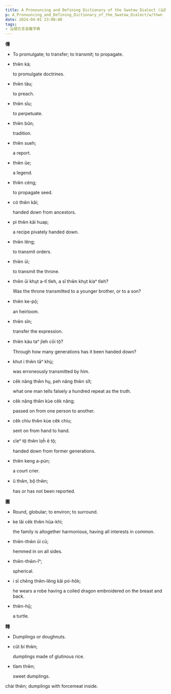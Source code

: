 ```yaml
---
title: A Pronouncing and Defining Dictionary of the Swatow Dialect (汕頭方言音義字典) / thwn
p: A_Pronouncing_and_Defining_Dictionary_of_the_Swatow_Dialect/w/thwn
date: 2024-04-01 23:00:00
tags: 
- 汕頭方言音義字典
---
```



**傳**
- To promulgate; to transfer; to transmit; to propagate.

- thŵn kà;

  to promulgate doctrines.

- thŵn tău;

  to preach.

- thŵn sĭu;

  to perpetuate.

- thŵn bŭn;

  tradition.

- thŵn sueh;

  a report.

- thŵn ūe;

  a legend.

- thŵn céng;

  to propagate seed.

- có thŵn kâi;

  handed down from ancestors.

- pì thŵn kâi huap;

  a recipe pivately handed down.

- thŵn lĕng;

  to transmit orders.

- thŵn ūi;

  to transmit the throne.

- thŵn ūi khṳt a-tĭ tîeh, a sĭ thŵn khṳt kíaⁿ tîeh?

  Was the throne transmitted to a younger brother, or to a son?

- thŵn ke-pó̤;

  an heirloom.

- thŵn sîn;

  transfer the expression.

- thŵn kàu taⁿ jîeh cōi tō̤?

  Through how many generations has it been handed down?

- khut i thŵn tāⁿ khṳ̀;

  was erroneously transmitted by him.

- cêk nâng thŵn hṳ, peh nâng thŵn sît;

  what one man tells falsely a hundred repeat as the truth.

- cêk nâng thŵn kùe cêk nâng;

  passed on from one person to another.

- cêk chíu thŵn kùe cêk chíu;

  sent on from hand to hand.

- cīeⁿ tō̤ thŵn lo̤ĥ ē tō̤;

  handed down from former generations.

- thŵn keng a-pún;

  a court crier.

- ŭ thŵn, bô̤ thŵn;

  has or has not been reported.

**團**
- Round, globular; to environ; to surround.

- ke lăi cêk thŵn hûa-khì;

  the family is altogether harmonious, having all interests in common.

- thŵn-thŵn ûi cŭ;

  hemmed in on all sides.

- thŵn-thŵn-îⁿ;

  spherical.

- i sĭ chēng thŵn-lêng kâi pó-hôk;

  he wears a robe having a coiled dragon embroidered on the breast and back.

- thŵn-hṳ̂;

  a turtle.

**䊜**
- Dumplings or doughnuts.

- cût bí thŵn;

  dumplings made of glutinous rice.

- tîam thŵn;

  sweet dumplings.

chài thŵn; dumplings with forcemeat inside.
